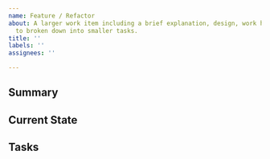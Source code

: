 ```yaml
---
name: Feature / Refactor
about: A larger work item including a brief explanation, design, work history. Needs
  to broken down into smaller tasks.
title: ''
labels: ''
assignees: ''

---
```


<!-- Fill in relevant sections, remove the rest. -->

## Summary
<!-- The goal is … -->

## Current State
<!-- Currently, … -->

## Tasks
<!--
- [ ] First step: #…
- [ ] Stabilization
- [ ] #59
-->
